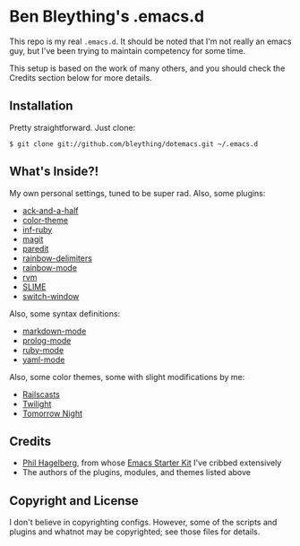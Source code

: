 Ben Bleything's .emacs.d
========================================================================

This repo is my real `.emacs.d`. It should be noted that I'm not really
an emacs guy, but I've been trying to maintain competency for some time.

This setup is based on the work of many others, and you should check the
Credits section below for more details.

Installation
------------------------------------------------------------------------

Pretty straightforward. Just clone:

    $ git clone git://github.com/bleything/dotemacs.git ~/.emacs.d

What's Inside?!
------------------------------------------------------------------------

My own personal settings, tuned to be super rad. Also, some plugins:

* [ack-and-a-half](https://github.com/jhelwig/ack-and-a-half)
* [color-theme](http://www.nongnu.org/color-theme)
* [inf-ruby](https://github.com/nonsequitur/inf-ruby)
* [magit](http://philjackson.github.com/magit/)
* [paredit](http://www.emacswiki.org/emacs/ParEdit)
* [rainbow-delimiters](http://www.emacswiki.org/emacs/RainbowDelimiters)
* [rainbow-mode](http://julien.danjou.info/software/rainbow-mode)
* [rvm](https://github.com/senny/rvm.el)
* [SLIME](http://common-lisp.net/project/slime)
* [switch-window](https://github.com/dimitri/switch-window)

Also, some syntax definitions:

* [markdown-mode](http://jblevins.org/projects/markdown-mode/)
* [prolog-mode](http://www.emacswiki.org/emacs/PrologMode)
* [ruby-mode](http://www.emacswiki.org/emacs/RubyMode)
* [yaml-mode](https://github.com/yoshiki/yaml-mode)

Also, some color themes, some with slight modifications by me:

* [Railscasts](https://github.com/olegshaldybin/color-theme-railscasts)
* [Twilight](https://github.com/crafterm/twilight-emacs)
* [Tomorrow Night](https://github.com/ChrisKempson/Tomorrow-Theme)

Credits
------------------------------------------------------------------------

* [Phil Hagelberg][0], from whose [Emacs Starter Kit][1] I've cribbed
  extensively
* The authors of the plugins, modules, and themes listed above

[0]: http://technomancy.us
[1]: http://github.com/technomancy/emacs-starter-kit

Copyright and License
------------------------------------------------------------------------

I don't believe in copyrighting configs. However, some of the scripts and
plugins and whatnot may be copyrighted; see those files for details.
